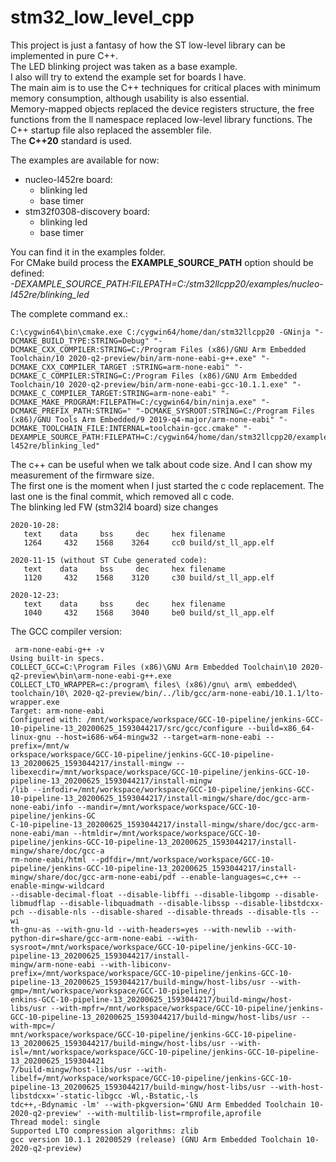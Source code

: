 # stm32_low_level_cpp

This project is just a fantasy of how the ST low-level library can be implemented in pure C++.</br>
The LED blinking project was taken as a base example.</br>
I also will try to extend the example set for boards I have.</br>
The main aim is to use the C++ techniques for critical places with minimum memory consumption, although usability is also essential.</br>
Memory-mapped objects replaced the device registers structure, the free functions from the ll namespace replaced low-level library functions.
The C++ startup file also replaced the assembler file.</br>
The **C++20** standard is used.</br>

The examples are available for now: 
 - nucleo-l452re board:
   - blinking led
   - base timer
 - stm32f0308-discovery board:
   - blinking led
   - base timer
   
You can find it in the examples folder.</br>
For CMake build process the **EXAMPLE_SOURCE_PATH** option should be defined:</br>
_-DEXAMPLE_SOURCE_PATH:FILEPATH=C:/stm32llcpp20/examples/nucleo-l452re/blinking_led_

The complete command ex.:
```
C:\cygwin64\bin\cmake.exe C:/cygwin64/home/dan/stm32llcpp20 -GNinja "-DCMAKE_BUILD_TYPE:STRING=Debug" "-DCMAKE_CXX_COMPILER:STRING=C:/Program Files (x86)/GNU Arm Embedded Toolchain/10 2020-q2-preview/bin/arm-none-eabi-g++.exe" "-DCMAKE_CXX_COMPILER_TARGET :STRING=arm-none-eabi" "-DCMAKE_C_COMPILER:STRING=C:/Program Files (x86)/GNU Arm Embedded Toolchain/10 2020-q2-preview/bin/arm-none-eabi-gcc-10.1.1.exe" "-DCMAKE_C_COMPILER_TARGET:STRING=arm-none-eabi" "-DCMAKE_MAKE_PROGRAM:FILEPATH=C:/cygwin64/bin/ninja.exe" "-DCMAKE_PREFIX_PATH:STRING=" "-DCMAKE_SYSROOT:STRING=C:/Program Files (x86)/GNU Tools Arm Embedded/9 2019-q4-major/arm-none-eabi" "-DCMAKE_TOOLCHAIN_FILE:INTERNAL=toolchain-gcc.cmake" "-DEXAMPLE_SOURCE_PATH:FILEPATH=C:/cygwin64/home/dan/stm32llcpp20/examples/nucleo-l452re/blinking_led"
```

The c++ can be useful when we talk about code size. And I can show my measurement of the firmware size. </br>
The first one is the moment when I just started the c code replacement. The last one is the final commit, which removed all c code. </br>
The blinking led FW (stm32l4 board) size changes
```
2020-10-28:
   text    data     bss     dec     hex filename
   1264     432    1568    3264     cc0 build/st_ll_app.elf
```
```   
2020-11-15 (without ST Cube generated code):
   text    data     bss     dec     hex filename
   1120     432    1568    3120     c30 build/st_ll_app.elf
```
```
2020-12-23:
   text    data     bss     dec     hex filename
   1040     432    1568    3040     be0 build/st_ll_app.elf
```

The GCC compiler version:</br>
``` 
 arm-none-eabi-g++ -v
Using built-in specs.
COLLECT_GCC=C:\Program Files (x86)\GNU Arm Embedded Toolchain\10 2020-q2-preview\bin\arm-none-eabi-g++.exe
COLLECT_LTO_WRAPPER=c:/program\ files\ (x86)/gnu\ arm\ embedded\ toolchain/10\ 2020-q2-preview/bin/../lib/gcc/arm-none-eabi/10.1.1/lto-wrapper.exe
Target: arm-none-eabi
Configured with: /mnt/workspace/workspace/GCC-10-pipeline/jenkins-GCC-10-pipeline-13_20200625_1593044217/src/gcc/configure --build=x86_64-linux-gnu --host=i686-w64-mingw32 --target=arm-none-eabi --prefix=/mnt/w
orkspace/workspace/GCC-10-pipeline/jenkins-GCC-10-pipeline-13_20200625_1593044217/install-mingw --libexecdir=/mnt/workspace/workspace/GCC-10-pipeline/jenkins-GCC-10-pipeline-13_20200625_1593044217/install-mingw
/lib --infodir=/mnt/workspace/workspace/GCC-10-pipeline/jenkins-GCC-10-pipeline-13_20200625_1593044217/install-mingw/share/doc/gcc-arm-none-eabi/info --mandir=/mnt/workspace/workspace/GCC-10-pipeline/jenkins-GC
C-10-pipeline-13_20200625_1593044217/install-mingw/share/doc/gcc-arm-none-eabi/man --htmldir=/mnt/workspace/workspace/GCC-10-pipeline/jenkins-GCC-10-pipeline-13_20200625_1593044217/install-mingw/share/doc/gcc-a
rm-none-eabi/html --pdfdir=/mnt/workspace/workspace/GCC-10-pipeline/jenkins-GCC-10-pipeline-13_20200625_1593044217/install-mingw/share/doc/gcc-arm-none-eabi/pdf --enable-languages=c,c++ --enable-mingw-wildcard
--disable-decimal-float --disable-libffi --disable-libgomp --disable-libmudflap --disable-libquadmath --disable-libssp --disable-libstdcxx-pch --disable-nls --disable-shared --disable-threads --disable-tls --wi
th-gnu-as --with-gnu-ld --with-headers=yes --with-newlib --with-python-dir=share/gcc-arm-none-eabi --with-sysroot=/mnt/workspace/workspace/GCC-10-pipeline/jenkins-GCC-10-pipeline-13_20200625_1593044217/install-
mingw/arm-none-eabi --with-libiconv-prefix=/mnt/workspace/workspace/GCC-10-pipeline/jenkins-GCC-10-pipeline-13_20200625_1593044217/build-mingw/host-libs/usr --with-gmp=/mnt/workspace/workspace/GCC-10-pipeline/j
enkins-GCC-10-pipeline-13_20200625_1593044217/build-mingw/host-libs/usr --with-mpfr=/mnt/workspace/workspace/GCC-10-pipeline/jenkins-GCC-10-pipeline-13_20200625_1593044217/build-mingw/host-libs/usr --with-mpc=/
mnt/workspace/workspace/GCC-10-pipeline/jenkins-GCC-10-pipeline-13_20200625_1593044217/build-mingw/host-libs/usr --with-isl=/mnt/workspace/workspace/GCC-10-pipeline/jenkins-GCC-10-pipeline-13_20200625_159304421
7/build-mingw/host-libs/usr --with-libelf=/mnt/workspace/workspace/GCC-10-pipeline/jenkins-GCC-10-pipeline-13_20200625_1593044217/build-mingw/host-libs/usr --with-host-libstdcxx='-static-libgcc -Wl,-Bstatic,-ls
tdc++,-Bdynamic -lm' --with-pkgversion='GNU Arm Embedded Toolchain 10-2020-q2-preview' --with-multilib-list=rmprofile,aprofile
Thread model: single
Supported LTO compression algorithms: zlib
gcc version 10.1.1 20200529 (release) (GNU Arm Embedded Toolchain 10-2020-q2-preview)
```

